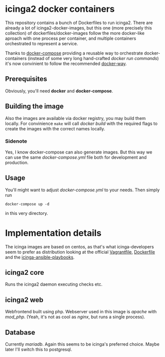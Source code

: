 # icinga2 docker containers

This repository contains a bunch of Dockerfiles to run icinga2. There are
already a lot of icinga2-docker-images, but this one (more precisely this
collection) of dockerfiles/docker-images follow the more docker-like aproach with one process
per container, and multiple containers orchestrated to represent a service.

Thanks to [docker-compose][docker-compose] providing a reusable way to
orchestrate docker-containers (instead of some very long hand-crafted *docker run commands*) it's now convinient to follow the recommended [docker-way][docker-best-pratice-process].

## Prerequisites

Obviously, you'll need **docker** and **docker-compose**.

## Building the image

Also the images are available via docker registry, you may build them locally.
For convinience ```make``` will call *docker build* with the required flags to create the images with the correct names locally.

### Sidenote

Yes, I know docker-compose can also generate images. But this way we can use the same *docker-compose.yml* file both for development and production.

## Usage

You'll might want to adjust *docker-compose.yml* to your needs. Then simply run

    docker-compose up -d

in this very directory.


# Implementation details

The icinga images are based on centos, as that's what icinga-developers seem to prefer as distribution looking at the official [Vagrantfile][icinga-vagrant], [Dockerfile][icinga-offical-docker] and the  [icinga-ansible-playbooks][icinga-ansible-playbook].

## icinga2 core

Runs the icinga2 daemon executing checks etc.

## icinga2 web

Webfrontend built using php. Webserver used in this image is *apache* with *mod_php*.
(Yeah, it's not as cool as *nginx*, but runs a single process).

## Database

Currently *mariadb*. Again this seems to be icinga's preferred choice. Maybe later I'll switch this to postgresql.

[docker-compose]: https://docs.docker.com/compose/
[docker-best-pratice-process]: https://docs.docker.com/articles/dockerfile_best-practices/#run-only-one-process-per-container
[icinga-vagrant]: https://github.com/Icinga/icinga-vagrant/blob/master/icinga2x/Vagrantfile
[icinga-offical-docker]: https://github.com/Icinga/docker-icinga2/blob/master/Dockerfile
[icinga-ansible-playbook]: https://github.com/icinga/icinga2-ansible
[library/nginx]: https://registry.hub.docker.com/_/nginx/
